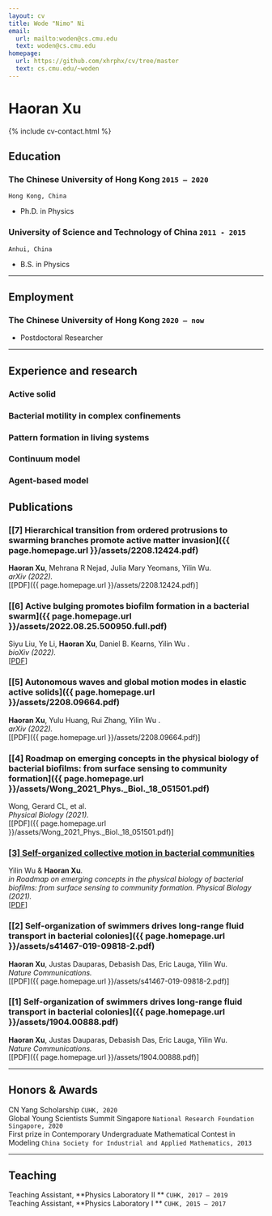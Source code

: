 ```yaml
---
layout: cv
title: Wode "Nimo" Ni
email:
  url: mailto:woden@cs.cmu.edu
  text: woden@cs.cmu.edu
homepage:
  url: https://github.com/xhrphx/cv/tree/master
  text: cs.cmu.edu/~woden
---
```


# Haoran **Xu**

<!--
include contact information from the front matter
Supported arguments:
    - homepage: url, text
        - phone
        - email
            -->

{% include cv-contact.html %}

## Education

### **The Chinese University of Hong Kong** `2015 – 2020`

```
Hong Kong, China
```

- Ph.D. in Physics

### **University of Science and Technology of China** `2011 - 2015`

```
Anhui, China
```

- B.S. in Physics

---

## Employment

### **The Chinese University of Hong Kong** `2020 – now`

- Postdoctoral Researcher

---

## Experience and research

### **Active solid** 
### **Bacterial motility in complex confinements** 
### **Pattern formation in living systems** 
### **Continuum model** 
### **Agent-based model** 



## Publications

### [**[7] Hierarchical transition from ordered protrusions to swarming branches promote active matter invasion**]({{ page.homepage.url }}/assets/2208.12424.pdf)

**Haoran Xu**, Mehrana R Nejad, Julia Mary Yeomans, Yilin Wu.<br> 
_arXiv (2022)._ <br>
[[PDF]({{ page.homepage.url }}/assets/2208.12424.pdf)]

### [**[6] Active bulging promotes biofilm formation in a bacterial swarm**]({{ page.homepage.url }}/assets/2022.08.25.500950.full.pdf)

Siyu Liu, Ye Li, **Haoran Xu**, Daniel B. Kearns, Yilin Wu .<br> 
_bioXiv (2022)._<br>
[[PDF](http://penrose.ink/media/Penrose_SIGGRAPH2020.pdf)]

### [**[5] Autonomous waves and global motion modes in elastic active solids**]({{ page.homepage.url }}/assets/2208.09664.pdf)

**Haoran Xu**, Yulu Huang, Rui Zhang, Yilin Wu .<br>
_arXiv (2022)._ <br>
[[PDF]({{ page.homepage.url }}/assets/2208.09664.pdf)]

### [**[4] Roadmap on emerging concepts in the physical biology of bacterial biofilms: from surface sensing to community formation**]({{ page.homepage.url }}/assets/Wong_2021_Phys._Biol._18_051501.pdf)

Wong, Gerard CL, et al.<br>
_Physical Biology (2021)._<br>
[[PDF]({{ page.homepage.url }}/assets/Wong_2021_Phys._Biol._18_051501.pdf)]

### [**[3] Self-organized collective motion in bacterial communities**](https://iopscience.iop.org/article/10.1088/1478-3975/abdc0e/ampdf#page=66)

Yilin Wu & **Haoran Xu**.<br>
_in Roadmap on emerging concepts in the physical biology of bacterial biofilms: from surface sensing to community formation. Physical Biology (2021)._<br>
[[PDF](https://iopscience.iop.org/article/10.1088/1478-3975/abdc0e/ampdf#page=66)]

### [**[2] Self-organization of swimmers drives long-range fluid transport in bacterial colonies**]({{ page.homepage.url }}/assets/s41467-019-09818-2.pdf)

**Haoran Xu**, Justas Dauparas, Debasish Das, Eric Lauga, Yilin Wu.<br>
_Nature Communications._<br>
[[PDF]({{ page.homepage.url }}/assets/s41467-019-09818-2.pdf)]

### [**[1] Self-organization of swimmers drives long-range fluid transport in bacterial colonies**]({{ page.homepage.url }}/assets/1904.00888.pdf)

**Haoran Xu**, Justas Dauparas, Debasish Das, Eric Lauga, Yilin Wu.<br>
_Nature Communications._<br>
[[PDF]({{ page.homepage.url }}/assets/1904.00888.pdf)]

---

## Honors & Awards

CN Yang Scholarship `CUHK, 2020` <br>
Global Young Scientists Summit Singapore `National Research Foundation Singapore, 2020` <br>
First prize in Contemporary Undergraduate Mathematical Contest in Modeling `China Society for Industrial and Applied Mathematics, 2013` <br>

---

## Teaching

Teaching Assistant, **Physics Laboratory II ** `CUHK, 2017 – 2019` <br>
Teaching Assistant, **Physics Laboratory I ** `CUHK, 2015 – 2017` <br>


<!-- ### Footer

Last updated: May 2013 -->
